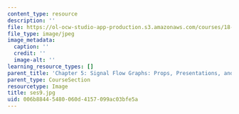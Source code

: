 ```yaml
---
content_type: resource
description: ''
file: https://ol-ocw-studio-app-production.s3.amazonaws.com/courses/18-s097-applied-category-theory-january-iap-2019/006b88445480060d4157099ac03bfe5a_ses9.jpg
file_type: image/jpeg
image_metadata:
  caption: ''
  credit: ''
  image-alt: ''
learning_resource_types: []
parent_title: 'Chapter 5: Signal Flow Graphs: Props, Presentations, and Proofs'
parent_type: CourseSection
resourcetype: Image
title: ses9.jpg
uid: 006b8844-5480-060d-4157-099ac03bfe5a
---
```

